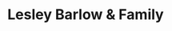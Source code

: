 ---
title: "Lesley Barlow & Family"
url: /clacton-on-sea/lesley-barlow-and-family/
shop: funeral directors
---
